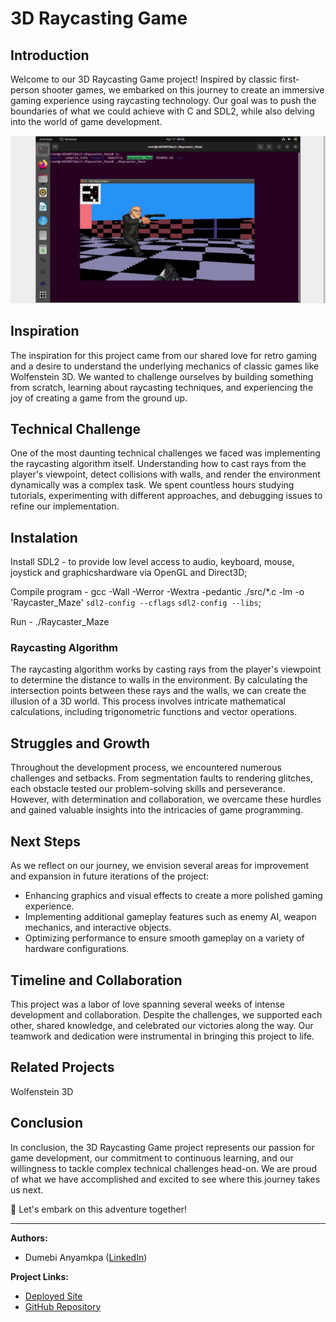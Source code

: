 # 3D Raycasting Game

## Introduction
Welcome to our 3D Raycasting Game project! Inspired by classic first-person shooter games, we embarked on this journey to create an immersive gaming experience using raycasting technology. Our goal was to push the boundaries of what we could achieve with C and SDL2, while also delving into the world of game development.

![Uploading screenshot](vlcsnap-2024-04-17-09h47m03s100.png)


## Inspiration
The inspiration for this project came from our shared love for retro gaming and a desire to understand the underlying mechanics of classic games like Wolfenstein 3D. We wanted to challenge ourselves by building something from scratch, learning about raycasting techniques, and experiencing the joy of creating a game from the ground up.

## Technical Challenge
One of the most daunting technical challenges we faced was implementing the raycasting algorithm itself. Understanding how to cast rays from the player's viewpoint, detect collisions with walls, and render the environment dynamically was a complex task. We spent countless hours studying tutorials, experimenting with different approaches, and debugging issues to refine our implementation.

## Instalation
Install SDL2 - to provide low level access to audio, keyboard, mouse, joystick and graphicshardware via OpenGL and Direct3D;

Compile program - gcc -Wall -Werror -Wextra -pedantic ./src/*.c -lm -o 'Raycaster_Maze' `sdl2-config --cflags` `sdl2-config --libs`; 

Run - ./Raycaster_Maze

### Raycasting Algorithm
The raycasting algorithm works by casting rays from the player's viewpoint to determine the distance to walls in the environment. By calculating the intersection points between these rays and the walls, we can create the illusion of a 3D world. This process involves intricate mathematical calculations, including trigonometric functions and vector operations.

## Struggles and Growth
Throughout the development process, we encountered numerous challenges and setbacks. From segmentation faults to rendering glitches, each obstacle tested our problem-solving skills and perseverance. However, with determination and collaboration, we overcame these hurdles and gained valuable insights into the intricacies of game programming.

## Next Steps
As we reflect on our journey, we envision several areas for improvement and expansion in future iterations of the project:
- Enhancing graphics and visual effects to create a more polished gaming experience.
- Implementing additional gameplay features such as enemy AI, weapon mechanics, and interactive objects.
- Optimizing performance to ensure smooth gameplay on a variety of hardware configurations.

## Timeline and Collaboration
This project was a labor of love spanning several weeks of intense development and collaboration. Despite the challenges, we supported each other, shared knowledge, and celebrated our victories along the way. Our teamwork and dedication were instrumental in bringing this project to life.

## Related Projects
Wolfenstein 3D

## Conclusion
In conclusion, the 3D Raycasting Game project represents our passion for game development, our commitment to continuous learning, and our willingness to tackle complex technical challenges head-on. We are proud of what we have accomplished and excited to see where this journey takes us next.

🚀 Let's embark on this adventure together!

---

**Authors:**
- Dumebi Anyamkpa ([LinkedIn](https://www.linkedin.com/in/castle-dumebi/))

**Project Links:**
- [Deployed Site](https://dumebia.github.io/Raycaster_Maze/)
- [GitHub Repository](https://github.com/DumebiA/Raycaster_Maze/)

